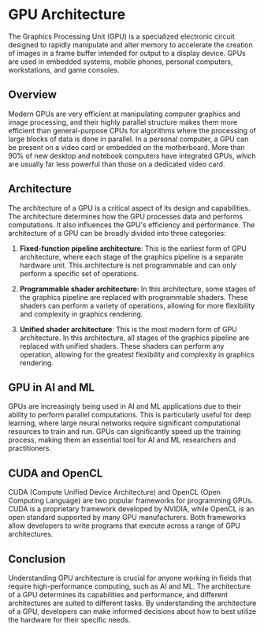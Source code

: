 # GPU Architecture

The Graphics Processing Unit (GPU) is a specialized electronic circuit designed to rapidly manipulate and alter memory to accelerate the creation of images in a frame buffer intended for output to a display device. GPUs are used in embedded systems, mobile phones, personal computers, workstations, and game consoles.

## Overview

Modern GPUs are very efficient at manipulating computer graphics and image processing, and their highly parallel structure makes them more efficient than general-purpose CPUs for algorithms where the processing of large blocks of data is done in parallel. In a personal computer, a GPU can be present on a video card or embedded on the motherboard. More than 90% of new desktop and notebook computers have integrated GPUs, which are usually far less powerful than those on a dedicated video card.

## Architecture

The architecture of a GPU is a critical aspect of its design and capabilities. The architecture determines how the GPU processes data and performs computations. It also influences the GPU's efficiency and performance. The architecture of a GPU can be broadly divided into three categories:

1. **Fixed-function pipeline architecture**: This is the earliest form of GPU architecture, where each stage of the graphics pipeline is a separate hardware unit. This architecture is not programmable and can only perform a specific set of operations.

2. **Programmable shader architecture**: In this architecture, some stages of the graphics pipeline are replaced with programmable shaders. These shaders can perform a variety of operations, allowing for more flexibility and complexity in graphics rendering.

3. **Unified shader architecture**: This is the most modern form of GPU architecture. In this architecture, all stages of the graphics pipeline are replaced with unified shaders. These shaders can perform any operation, allowing for the greatest flexibility and complexity in graphics rendering.

## GPU in AI and ML

GPUs are increasingly being used in AI and ML applications due to their ability to perform parallel computations. This is particularly useful for deep learning, where large neural networks require significant computational resources to train and run. GPUs can significantly speed up the training process, making them an essential tool for AI and ML researchers and practitioners.

## CUDA and OpenCL

CUDA (Compute Unified Device Architecture) and OpenCL (Open Computing Language) are two popular frameworks for programming GPUs. CUDA is a proprietary framework developed by NVIDIA, while OpenCL is an open standard supported by many GPU manufacturers. Both frameworks allow developers to write programs that execute across a range of GPU architectures.

## Conclusion

Understanding GPU architecture is crucial for anyone working in fields that require high-performance computing, such as AI and ML. The architecture of a GPU determines its capabilities and performance, and different architectures are suited to different tasks. By understanding the architecture of a GPU, developers can make informed decisions about how to best utilize the hardware for their specific needs.
